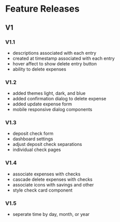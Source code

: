 # Feature Releases

## V1

### V1.1

- descriptions associated with each entry
- created at timestamp associated with each entry
- hover affect to show delete entry button
- ability to delete expenses

### V1.2

- added themes light, dark, and blue
- added confirmation dialog to delete expense
- added update expense form
- mobile responsive dialog components

### V1.3

- deposit check form
- dashboard settings
- adjust deposit check separations
- individual check pages

### V1.4

- associate expenses with checks
- cascade delete expenses with checks
- associate icons with savings and other
- style check card component

### V1.5

- seperate time by day, month, or year

